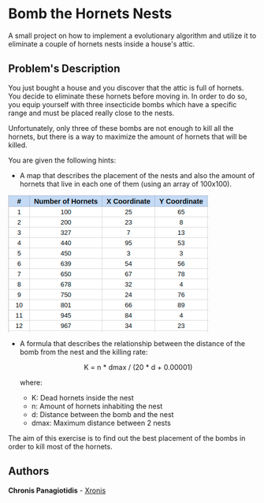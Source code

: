 # Bomb the Hornets Nests

A small project on how to implement a evolutionary algorithm and utilize it to eliminate a couple of hornets nests inside a house's attic. 

## Problem's Description

You just bought a house and you discover that the attic is full of hornets. You decide to eliminate these hornets before moving in.
In order to do so, you equip yourself with three insecticide bombs which have a specific range and must be placed really close to the 
nests. 

Unfortunately, only three of these bombs are not enough to kill all the hornets, but there is a way to maximize the amount of hornets 
that will be killed. 

You are given the following hints:

* A map that describes the placement of the nests and also the amount of hornets that live in each one of them (using an array of 100x100).

<img align='center' src='https://raw.githubusercontent.com/Xronis/Bomb_the_hornets/master/images/Selection_035.png'>	

* A formula that describes the relationship between the distance of the bomb from the nest and the killing rate: <br>
	<p align='middle'>K = n * dmax / (20 * d + 0.00001)</p>

  where:
    * K: Dead hornets inside the nest
    * n: Amount of hornets inhabiting the nest
    * d: Distance between the bomb and the nest
    * dmax: Maximum distance between 2 nests

The aim of this exercise is to find out the best placement of the bombs in order to kill most of the hornets.

## Authors

**Chronis Panagiotidis** - [Xronis](https://github.com/Xronis)
